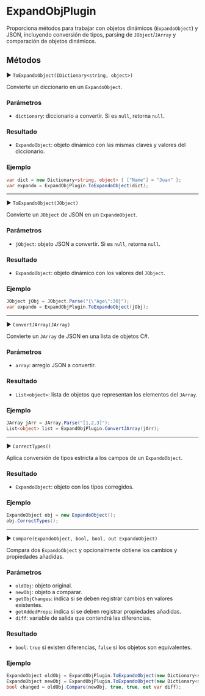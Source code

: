 # ExpandObjPlugin

Proporciona métodos para trabajar con objetos dinámicos (`ExpandoObject`) y JSON, incluyendo conversión de tipos, parsing de `JObject`/`JArray` y comparación de objetos dinámicos.

## Métodos

▶ `ToExpandoObject(IDictionary<string, object>)`

Convierte un diccionario en un `ExpandoObject`.

### Parámetros

* `dictionary`: diccionario a convertir. Si es `null`, retorna `null`.

### Resultado

* `ExpandoObject`: objeto dinámico con las mismas claves y valores del diccionario.

### Ejemplo

```csharp
var dict = new Dictionary<string, object> { ["Name"] = "Juan" };
var expando = ExpandObjPlugin.ToExpandoObject(dict);
```

---

▶ `ToExpandoObject(JObject)`

Convierte un `JObject` de JSON en un `ExpandoObject`.

### Parámetros

* `jObject`: objeto JSON a convertir. Si es `null`, retorna `null`.

### Resultado

* `ExpandoObject`: objeto dinámico con los valores del `JObject`.

### Ejemplo

```csharp
JObject jObj = JObject.Parse("{\"Age\":30}");
var expando = ExpandObjPlugin.ToExpandoObject(jObj);
```

---

▶ `ConvertJArray(JArray)`

Convierte un `JArray` de JSON en una lista de objetos C#.

### Parámetros

* `array`: arreglo JSON a convertir.

### Resultado

* `List<object>`: lista de objetos que representan los elementos del `JArray`.

### Ejemplo

```csharp
JArray jArr = JArray.Parse("[1,2,3]");
List<object> list = ExpandObjPlugin.ConvertJArray(jArr);
```

---

▶ `CorrectTypes()`

Aplica conversión de tipos estricta a los campos de un `ExpandoObject`.

### Resultado

* `ExpandoObject`: objeto con los tipos corregidos.

### Ejemplo

```csharp
ExpandoObject obj = new ExpandoObject();
obj.CorrectTypes();
```

---

▶ `Compare(ExpandoObject, bool, bool, out ExpandoObject)`

Compara dos `ExpandoObject` y opcionalmente obtiene los cambios y propiedades añadidas.

### Parámetros

* `oldObj`: objeto original.
* `newObj`: objeto a comparar.
* `getObjChanges`: indica si se deben registrar cambios en valores existentes.
* `getAddedProps`: indica si se deben registrar propiedades añadidas.
* `diff`: variable de salida que contendrá las diferencias.

### Resultado

* `bool`: `true` si existen diferencias, `false` si los objetos son equivalentes.

### Ejemplo

```csharp
ExpandoObject oldObj = ExpandObjPlugin.ToExpandoObject(new Dictionary<string, object> { ["A"] = 1 });
ExpandoObject newObj = ExpandObjPlugin.ToExpandoObject(new Dictionary<string, object> { ["A"] = 2, ["B"] = 3 });
bool changed = oldObj.Compare(newObj, true, true, out var diff);
```